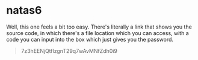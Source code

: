 # natas6

Well, this one feels a bit too easy. There's literally a link that shows you the source code, in which there's a file location which you can access, with a code you can input into the box which just gives you the password.

> 7z3hEENjQtflzgnT29q7wAvMNfZdh0i9